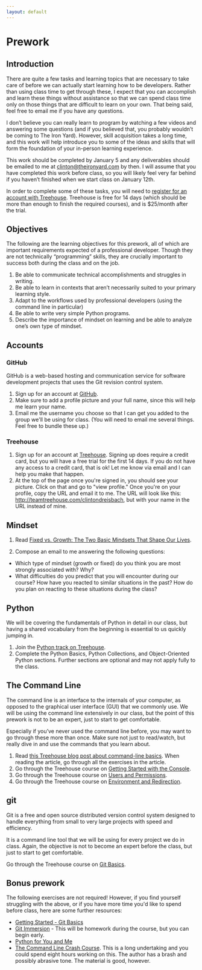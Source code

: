 ```yaml
---
layout: default
---
```


# Prework

## Introduction

There are quite a few tasks and learning topics that are necessary to take care of before we can actually start learning how to be developers. Rather than using class time to get through these, I expect that you can accomplish and learn these things without assistance so that we can spend class time only on those things that are difficult to learn on your own. That being said, feel free to email me if you have any questions. 

I don’t believe you can really learn to program by watching a few videos and answering some questions (and if you believed that, you probably wouldn’t be coming to The Iron Yard). However, skill acquisition takes a long time, and this work will help introduce you to some of the ideas and skills that will form the foundation of your in-person learning experience.

This work should be completed by January 5 and any deliverables should be emailed to me at clinton@theironyard.com by then. I will assume that you have completed this work before class, so you will likely feel very far behind if you haven’t finished when we start class on January 12th.

In order to complete some of these tasks, you will need to [register for an account with Treehouse](http://referrals.trhou.se/clintondreisbach). Treehouse is free for 14 days (which should be more than enough to finish the required courses), and is $25/month after the trial.

## Objectives

The following are the learning objectives for this prework, all of which are important requirements expected of a professional developer. Though they are not technically “programming” skills, they are crucially important to success both during the class and on the job.

1. Be able to communicate technical accomplishments and struggles in writing.
2. Be able to learn in contexts that aren’t necessarily suited to your primary learning style.
3. Adapt to the workflows used by professional developers (using the command line in particular)
4. Be able to write very simple Python programs.
5. Describe the importance of mindset on learning and be able to analyze one’s own type of mindset.

## Accounts

### GitHub

GitHub is a web-based hosting and communication service for software development projects that uses the Git revision control system.

1. Sign up for an account at [GitHub](https://github.com/).
2. Make sure to add a profile picture and your full name, since this will help me learn your name.
3. Email me the username you choose so that I can get you added to the group we'll be using for class. (You will need to email me several things. Feel free to bundle these up.)

### Treehouse

1. Sign up for an account at [Treehouse](http://referrals.trhou.se/clintondreisbach). Signing up does require a credit card, but you will have a free trial for the first 14 days. If you do not have any access to a credit card, that is ok! Let me know via email and I can help you make that happen.
2. At the top of the page once you're signed in, you should see your picture. Click on that and go to "view profile." Once you're on your profile, copy the URL and email it to me. The URL will look like this: http://teamtreehouse.com/clintondreisbach, but with your name in the URL instead of mine.

## Mindset

1. Read [Fixed vs. Growth: The Two Basic Mindsets That Shape Our Lives](http://www.brainpickings.org/2014/01/29/carol-dweck-mindset/).

2. Compose an email to me answering the following questions:
- Which type of mindset (growth or fixed) do you think you are most strongly associated with? Why?
- What difficulties do you predict that you will encounter during our course? How have you reacted to similar situations in the past? How do you plan on reacting to these situations during the class?

## Python

We will be covering the fundamentals of Python in detail in our class, but having a shared vocabulary from the beginning is essential to us quickly jumping in.

1. Join the [Python track on Treehouse](http://teamtreehouse.com/tracks/learn-python).
2. Complete the Python Basics, Python Collections, and Object-Oriented Python sections. Further sections are optional and may not apply fully to the class.

## The Command Line

The command line is an interface to the internals of your computer, as opposed to the graphical user interface (GUI) that we commonly use. We will be using the command line extensively in our class, but the point of this prework is not to be an expert, just to start to get comfortable.

Especially if you’ve never used the command line before, you may want to go through these more than once. Make sure not just to read/watch, but really dive in and use the commands that you learn about.

1. Read [this Treehouse blog post about command-line basics](http://blog.teamtreehouse.com/command-line-basics). When reading the article, go through all the exercises in the article.
2. Go through the Treehouse course on [Getting Started with the Console](http://teamtreehouse.com/library/console-foundations#getting-started-with-the-console).
3. Go through the Treehouse course on [Users and Permissions](http://teamtreehouse.com/library/console-foundations#users-and-permissions).
4. Go through the Treehouse course on [Environment and Redirection](http://teamtreehouse.com/library/programming/console-foundations#environment-and-redirection).

## git

Git is a free and open source distributed version control system designed to handle everything from small to very large projects with speed and efficiency.

It is a command line tool that we will be using for every project we do in class. Again, the objective is not to become an expert before the class, but just to start to get comfortable.

Go through the Treehouse course on [Git Basics](http://teamtreehouse.com/library/git-basics).

## Bonus prework

The following exercises are not required! However, if you find yourself struggling with the above, or if you have more time you'd like to spend before class, here are some further resources:

- [Getting Started - Git Basics](http://git-scm.com/book/en/v2/Getting-Started-Git-Basics)
- [Git Immersion](http://gitimmersion.com/) - This will be homework during the course, but you can begin early.
- [Python for You and Me](http://pymbook.readthedocs.org/en/py3/)
- [The Command Line Crash Course](http://cli.learncodethehardway.org/book/). This is a long undertaking and you could spend eight hours working on this. The author has a brash and possibly abrasive tone. The material is good, however.

